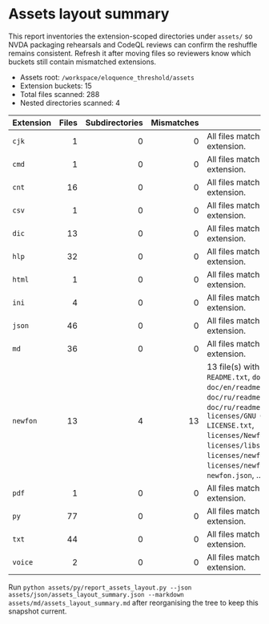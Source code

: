 # Assets layout summary

This report inventories the extension-scoped directories under ``assets/`` so NVDA packaging rehearsals and CodeQL reviews can confirm the reshuffle remains consistent. Refresh it after moving files so reviewers know which buckets still contain mismatched extensions.

* Assets root: `/workspace/eloquence_threshold/assets`
* Extension buckets: 15
* Total files scanned: 288
* Nested directories scanned: 4

| Extension | Files | Subdirectories | Mismatches | Notes |
| --- | ---: | ---: | ---: | --- |
| `cjk` | 1 | 0 | 0 | All files match the directory extension. |
| `cmd` | 1 | 0 | 0 | All files match the directory extension. |
| `cnt` | 16 | 0 | 0 | All files match the directory extension. |
| `csv` | 1 | 0 | 0 | All files match the directory extension. |
| `dic` | 13 | 0 | 0 | All files match the directory extension. |
| `hlp` | 32 | 0 | 0 | All files match the directory extension. |
| `html` | 1 | 0 | 0 | All files match the directory extension. |
| `ini` | 4 | 0 | 0 | All files match the directory extension. |
| `json` | 46 | 0 | 0 | All files match the directory extension. |
| `md` | 36 | 0 | 0 | All files match the directory extension. |
| `newfon` | 13 | 4 | 13 | 13 file(s) with unexpected suffixes: `README.txt`, `doc/en/readme.html`, `doc/en/readme.md`, `doc/ru/readme.html`, `doc/ru/readme.md`, `doc/style.css`, `licenses/GNU GENERAL PUBLIC LICENSE.txt`, `licenses/NewfonScriptsLicense.txt`, `licenses/libsamplerate_license.txt`, `licenses/newfon_license_en.txt`, `licenses/newfon_license_ru.txt`, `newfon.json`, … |
| `pdf` | 1 | 0 | 0 | All files match the directory extension. |
| `py` | 77 | 0 | 0 | All files match the directory extension. |
| `txt` | 44 | 0 | 0 | All files match the directory extension. |
| `voice` | 2 | 0 | 0 | All files match the directory extension. |

Run `python assets/py/report_assets_layout.py --json assets/json/assets_layout_summary.json --markdown assets/md/assets_layout_summary.md` after reorganising the tree to keep this snapshot current.
